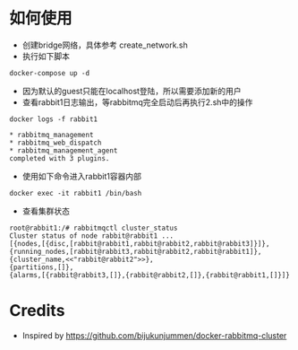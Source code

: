 # 如何使用

* 创建bridge网络，具体参考 create_network.sh
* 执行如下脚本

```
docker-compose up -d
```

* 因为默认的guest只能在localhost登陆，所以需要添加新的用户
* 查看rabbit1日志输出，等rabbitmq完全启动后再执行2.sh中的操作

```
docker logs -f rabbit1 

* rabbitmq_management
* rabbitmq_web_dispatch
* rabbitmq_management_agent
completed with 3 plugins.
```

* 使用如下命令进入rabbit1容器内部

```
docker exec -it rabbit1 /bin/bash
```

* 查看集群状态

```
root@rabbit1:/# rabbitmqctl cluster_status
Cluster status of node rabbit@rabbit1 ...
[{nodes,[{disc,[rabbit@rabbit1,rabbit@rabbit2,rabbit@rabbit3]}]},
{running_nodes,[rabbit@rabbit3,rabbit@rabbit2,rabbit@rabbit1]},
{cluster_name,<<"rabbit@rabbit2">>},
{partitions,[]},
{alarms,[{rabbit@rabbit3,[]},{rabbit@rabbit2,[]},{rabbit@rabbit1,[]}]}
```

# Credits

* Inspired by https://github.com/bijukunjummen/docker-rabbitmq-cluster

